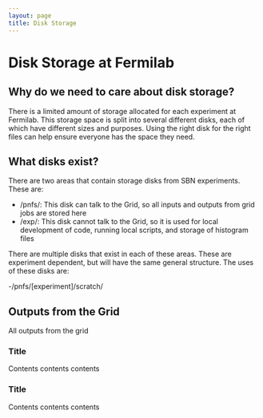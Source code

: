 ```yaml
---
layout: page
title: Disk Storage 
---
```


# Disk Storage at Fermilab
## Why do we need to care about disk storage?
There is a limited amount of storage allocated for each experiment at Fermilab. This storage space is split into several different disks, each of which have different sizes and purposes. Using the right disk for the right files can help ensure everyone has the space they need. 

## What disks exist?
There are two areas that contain storage disks from SBN experiments. These are:

- /pnfs/: This disk can talk to the Grid, so all inputs and outputs from grid jobs are stored here
- /exp/: This disk cannot talk to the Grid, so it is used for local development of code, running local scripts, and storage of histogram files

There are multiple disks that exist in each of these areas. These are experiment dependent, but will have the same general structure. The uses of these disks are:

-/pnfs/[experiment]/scratch/

## Outputs from the Grid
All outputs from the grid 


### Title
Contents contents contents
### Title
Contents contents contents

